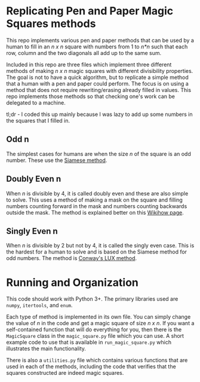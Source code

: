 # Replicating Pen and Paper Magic Squares methods

This repo implements various pen and paper methods that can be used by a human to fill in an _n x n_ square with numbers from 1 to _n*n_ such that each row, column and the two diagonals all add up to the same sum.

Included in this repo are three files which implement three different methods of making _n x n_ magic squares with different divisibility properties. The goal is not to have a quick algorithm, but to replicate a simple method that a human with a pen and paper could perform. The focus is on using a method that does not require rewriting/erasing already filled in values. This repo implements those methods so that checking one's work can be delegated to a machine. 

tl;dr - I coded this up mainly because I was lazy to add up some numbers in the squares that I filled in.

## Odd n
The simplest cases for humans are when the size _n_ of the square is an odd number. These use the [Siamese method](https://en.wikipedia.org/wiki/Siamese_method).

## Doubly Even n
When _n_ is divisible by 4, it is called doubly even and these are also simple to solve. This uses a method of making a mask on the square and filling numbers counting forward in the mask and numbers counting backwards outside the mask. The method is explained better on this [Wikihow page](https://www.wikihow.com/Solve-a-Magic-Square#Solving-a-Doubly-Even-Magic-Square).

## Singly Even n
When _n_ is divisible by 2 but not by 4, it is called the singly even case. This is the hardest for a human to solve and is based on the Siamese method for odd numbers. The method is [Conway's LUX method](https://en.wikipedia.org/wiki/Conway%27s_LUX_method_for_magic_squares).


# Running and Organization

This code should work with Python 3+. The primary libraries used are `numpy`, `itertools`, and `enum`. 

Each type of method is implemented in its own file. You can simply change the value of _n_ in the code and get a magic square of size _n x n_. If you want a self-contained function that will do everything for you, then there is the `MagicSquare` class in the `magic_square.py` file which you can use. A short example code to use that is available in `run_magic_square.py` which illustrates the main functionality.

There is also a `utilities.py` file which contains various functions that are used in each of the methods, including the code that verifies that the squares constructed are indeed magic squares.
